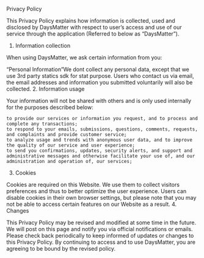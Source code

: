 Privacy Policy 

This Privacy Policy explains how information is collected, used and disclosed by DaysMatter with respect to user’s access and use of our service through the application (Referred to below as “DaysMatter”).
1. Information collection

When using DaysMatter, we ask certain information from you:

“Personal Information”We dont collect any personal data, except that we use 3rd party statics sdk for stat purpose. Users who contact us via email, the email addresses and information you submitted voluntarily will also be collected.
2. Information usage

Your information will not be shared with others and is only used internally for the purposes described below:

    to provide our services or information you request, and to process and complete any transactions;
    to respond to your emails, submissions, questions, comments, requests, and complaints and provide customer service;
    to analyze usage and trends with anonymous user data, and to improve the quality of our service and user experience;
    to send you confirmations, updates, security alerts, and support and administrative messages and otherwise facilitate your use of, and our administration and operation of, our services;


3. Cookies

Cookies are required on this Website. We use them to collect visitors preferences and thus to better optimize the user experience. Users can disable cookies in their own browser settings, but please note that you may not be able to access certain features on our Website as a result.
4. Changes

This Privacy Policy may be revised and modified at some time in the future. We will post on this page and notify you via official notifications or emails. Please check back periodically to keep informed of updates or changes to this Privacy Policy. By continuing to access and to use DaysMatter, you are agreeing to be bound by the revised policy. 
